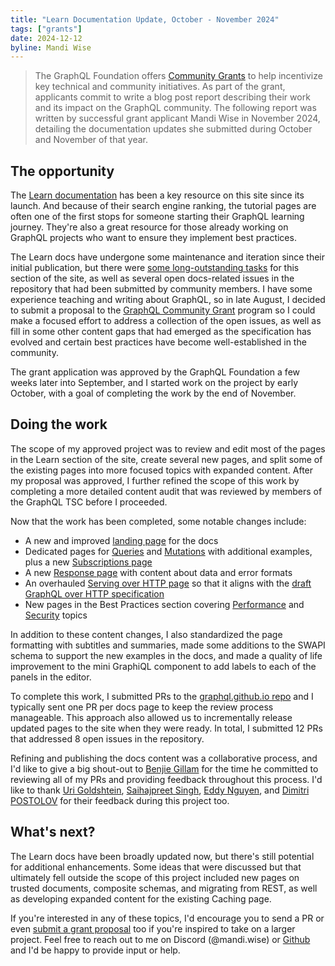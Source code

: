 ```yaml
---
title: "Learn Documentation Update, October - November 2024"
tags: ["grants"]
date: 2024-12-12
byline: Mandi Wise
---
```


> The GraphQL Foundation offers [Community Grants](https://graphql.org/foundation/community-grant/) to help incentivize key technical and community initiatives. As part of the grant, applicants commit to write a blog post report describing their work and its impact on the GraphQL community. The following report was written by successful grant applicant Mandi Wise in November 2024, detailing the documentation updates she submitted during October and November of that year.

## The opportunity

The [Learn documentation](https://graphql.org/learn/) has been a key resource on this site since its launch. And because of their search engine ranking, the tutorial pages are often one of the first stops for someone starting their GraphQL learning journey. They're also a great resource for those already working on GraphQL projects who want to ensure they implement best practices.

The Learn docs have undergone some maintenance and iteration since their initial publication, but there were [some long-outstanding tasks](https://github.com/graphql/graphql.github.io/issues/41) for this section of the site, as well as several open docs-related issues in the repository that had been submitted by community members. I have some experience teaching and writing about GraphQL, so in late August, I decided to submit a proposal to the [GraphQL Community Grant](https://graphql.org/foundation/community-grant/) program so I could make a focused effort to address a collection of the open issues, as well as fill in some other content gaps that had emerged as the specification has evolved and certain best practices have become well-established in the community.

The grant application was approved by the GraphQL Foundation a few weeks later into September, and I started work on the project by early October, with a goal of completing the work by the end of November.

## Doing the work

The scope of my approved project was to review and edit most of the pages in the Learn section of the site, create several new pages, and split some of the existing pages into more focused topics with expanded content. After my proposal was approved, I further refined the scope of this work by completing a more detailed content audit that was reviewed by members of the GraphQL TSC before I proceeded.

Now that the work has been completed, some notable changes include:

- A new and improved [landing page](/learn/) for the docs
- Dedicated pages for [Queries](/learn/queries/) and [Mutations](/learn/mutations/) with additional examples, plus a new [Subscriptions page](/learn/subscriptions)
- A new [Response page](/learn/response/) with content about data and error formats
- An overhauled [Serving over HTTP page](/learn/serving-over-http/) so that it aligns with the [draft GraphQL over HTTP specification](https://graphql.github.io/graphql-over-http/draft/)
- New pages in the Best Practices section covering [Performance](/learn/performance/) and [Security](/learn/security) topics

In addition to these content changes, I also standardized the page formatting with subtitles and summaries, made some additions to the SWAPI schema to support the new examples in the docs, and made a quality of life improvement to the mini GraphiQL component to add labels to each of the panels in the editor.

To complete this work, I submitted PRs to the [graphql.github.io repo](https://github.com/graphql/graphql.github.io) and I typically sent one PR per docs page to keep the review process manageable. This approach also allowed us to incrementally release updated pages to the site when they were ready. In total, I submitted 12 PRs that addressed 8 open issues in the repository.

Refining and publishing the docs content was a collaborative process, and I'd like to give a big shout-out to [Benjie Gillam](https://github.com/benjie) for the time he committed to reviewing all of my PRs and providing feedback throughout this process. I'd like to thank [Uri Goldshtein](https://github.com/Urigo), [Saihajpreet Singh](https://github.com/saihaj), [Eddy Nguyen](https://github.com/eddeee888), and [Dimitri POSTOLOV](https://github.com/dimaMachina) for their feedback during this project too.

## What's next?

The Learn docs have been broadly updated now, but there's still potential for additional enhancements. Some ideas that were discussed but that ultimately fell outside the scope of this project included new pages on trusted documents, composite schemas, and migrating from REST, as well as developing expanded content for the existing Caching page.

If you're interested in any of these topics, I'd encourage you to send a PR or even [submit a grant proposal](https://graphql.org/foundation/community-grant/) too if you're inspired to take on a larger project. Feel free to reach out to me on Discord (@mandi.wise) or [Github](https://github.com/mandiwise/) and I'd be happy to provide input or help.
